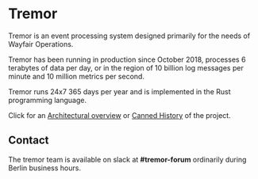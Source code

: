 # Tremor

Tremor is an event processing system designed primarily for the needs of Wayfair Operations.

Tremor has been running in production since October 2018, processes 6 terabytes of data per day, or in the region of 10 billion log messages per minute and 10 million metrics per second.

Tremor runs 24x7 365 days per year and is implemented in the Rust programming language.

Click for an [Architectural overview](./overview) or [Canned History](./history) of the project.

## Contact

The tremor team is available on slack at __#tremor-forum__ ordinarily during Berlin business hours.
